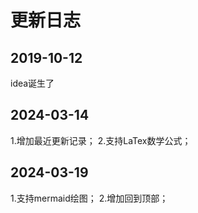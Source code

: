 # 更新日志
## 2019-10-12 
idea诞生了
## 2024-03-14 
1.增加最近更新记录；
2.支持LaTex数学公式；
## 2024-03-19 
1.支持mermaid绘图；
2.增加回到顶部；






